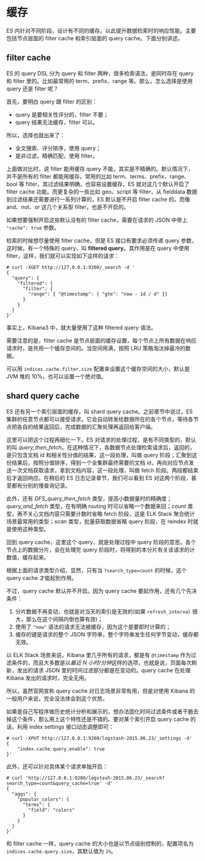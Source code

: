 # 缓存

ES 内针对不同阶段，设计有不同的缓存。以此提升数据检索时的响应性能。主要包括节点层面的 filter cache 和索引层面的 query cache。下面分别讲述。

## filter cache

ES 的 query DSL 分为 query 和 filter 两种，很多检索语法，是同时存在 query 和 filter 里的。比如最常用的 term、prefix、range 等。那么，怎么选择是使用 query 还是 filter 呢？

首先，要明白 query 跟 filter 的区别：

* query 是要相关性评分的，filter 不要；
* query 结果无法缓存，filter 可以。

所以，选择也就出来了：

* 全文搜索、评分排序，使用 query；
* 是非过滤，精确匹配，使用 filter。

上面做对比时，说 filter 能用缓存 query 不能，其实是不精确的。默认情况下，并不是所有的 filter 都能用缓存。常用的比如 term、terms、prefix、range、bool 等 filter，其过滤结果明确，也容易设置缓存，ES 就对这几个默认开启了 filter cache 功能。而更复杂的一些比如 geo、script 等 filter，从 fielddata 数据到过滤结果还需要进行一系列计算的，ES 默认是不开启 filter cache 的。而像 and、not、or 这几个关系型 filter，也是不开启的。

如果想要强制开启这些默认没有的 filter cache，需要在请求的 JSON 中带上 `"cache": true` 参数。

检索的时候想尽量使用 filter cache，但是 ES 接口有要求必须传递 query 参数，这时候，有一个特殊的 query，叫 **filtered query**。其作用是在 query 中使用 filter，这样，我们就可以实现如下这样的请求：

```
# curl -XGET http://127.0.0.1:9200/_search -d '
{
  "query": {
    "filtered": {
      "filter": {
        "range": { "@timestamp": { "gte": "now - 1d / d" }}
      }
    }
  }
}'
```

事实上，Kibana3 中，就大量使用了这种 filtered query 语法。

需要注意的是，filter cache 是节点层面的缓存设置，每个节点上所有数据在响应请求时，是共用一个缓存空间的。当空间用满，按照 LRU 策略淘汰掉最冷的数据。

可以用 `indices.cache.filter.size` 配置来设置这个缓存空间的大小，默认是 JVM 堆的 10%，也可以设置一个绝对值。

## shard query cache

ES 还有另一个索引层面的缓存，叫 shard query cache。之前章节中说过，ES 集群的任意节点都可以接受请求，它会自动转发给数据所在的各个节点，等待各节点把各自的结果返回后，完成数据的汇聚处理再返回给客户端。

这里可以把这个过程再细化一下。ES 对请求的处理过程，是有不同类型的，默认的叫 *query_then_fetch*。在这种情况下，各数据节点处理检索请求后，返回的，是只包含文档 id 和相关性分值的结果，这一段处理，叫做 query 阶段；汇聚到这份结果后，按照分值排序，得到一个全集群最终需要的文档 id，再向对应节点发送一次文档获取请求，拿到文档内容，这一段处理，叫做 fetch 阶段。两段都结束后才返回响应。在稍后的 ES 日志记录章节，我们可以看到 ES 对这两个阶段，甚至都有分别的慢查询记录。

此外，还有 *DFS_query_then_fetch* 类型，提高小数据量时的精确度；*query_and_fetch* 类型，在有明确 routing 时可以省略一个数据来回；*count* 类型，再不关心文档内容只需要计数时省略 fetch 阶段，这是 ELK Stack 聚合统计场景最常用的类型；*scan* 类型，批量获取数据省略 query 阶段，在 reindex 时就是使用这种类型。

回到 query cache，这里这个 query，就是处理过程中 query 阶段的意思。各个节点上的数据分片，会在处理完 query 阶段时，将得到的本分片有关该请求的计数值，缓存起来。

根据上面的请求类型介绍，显然，只有当 `?search_type=count` 的时候，这个 query cache 才能起到作用。

不过，query cache 默认并不开启。因为 query cache 要起作用，还有几个先决条件：

1. 分片数据不再变动，也就是对当天的索引是无效的(如果 `refresh_interval` 很大，那么在这个间隔内倒也算有效)；
2. 使用了 `"now"` 语法的请求无法被缓存，因为这个是要即时计算的；
3. 缓存的键是请求的整个 JSON 字符串，整个字符串发生任何字节变动，缓存都无效。

以 ELK Stack 场景来说，Kibana 里几乎所有的请求，都是有 `@timestamp` 作为过滤条件的，而且大多数是以*最近 N 小时/分钟*这样的选项，也就是说，页面每次刷新，发出的请求 JSON 里的时间过滤部分都是在变动的。query cache 在处理 Kibana 发出的请求时，完全无用。

所以，虽然官网宣称 query cache 对日志场景非常有用，但是对使用 Kibana 的一般用户来说，完全没法体会到这个优势。

如果是自己写程序做历史统计分析和展示的，想办法固化时间过滤条件或者干脆去掉这个条件，那么用上这个特性还是不错的。要对某个索引开启 query cache 的话，利用 index settings 接口动态调整即可：

```
# curl -XPUT http://127.0.0.1:9200/logstash-2015.06.23/_settings -d'
{
    "index.cache.query.enable": true 
}'
```

此外，还可以针对具体某个请求单独开启：

```
# curl 'http://127.0.0.1:9200/logstash-2015.06.23/_search?search_type=count&query_cache=true' -d'
{
  "aggs": {
    "popular_colors": {
      "terms": {
        "field": "colors"
      }
    }
  }
}'
```

和 filter cache 一样，query cache 的大小也是以节点级别控制的，配置项名为 `indices.cache.query.size`，其默认值为 `1%`。
